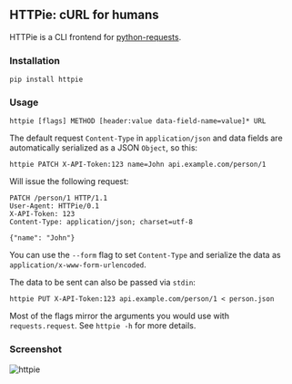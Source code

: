 ## HTTPie: cURL for humans

HTTPie is a CLI frontend for [python-requests](http://python-requests.org).


### Installation

    pip install httpie


### Usage

    httpie [flags] METHOD [header:value data-field-name=value]* URL

The default request `Content-Type` in `application/json` and data fields are automatically serialized as a JSON `Object`, so this:

    httpie PATCH X-API-Token:123 name=John api.example.com/person/1

Will issue the following request:

    PATCH /person/1 HTTP/1.1
    User-Agent: HTTPie/0.1
    X-API-Token: 123
    Content-Type: application/json; charset=utf-8

    {"name": "John"}
    
You can use the `--form` flag to set `Content-Type` and serialize the data as `application/x-www-form-urlencoded`.

The data to be sent can also be passed via `stdin`:

    httpie PUT X-API-Token:123 api.example.com/person/1 < person.json

Most of the flags mirror the arguments you would use with `requests.request`. See `httpie -h` for more details.


### Screenshot

![httpie](https://github.com/jkbr/httpie/raw/master/httpie.png)
